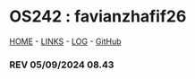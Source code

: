 # OS242 : favianzhafif26

[HOME](https://favianzhafif26.github.io/os242/) - [LINKS](https://favianzhafif26.github.io/os242/LINKS/) - [LOG](https://github.com/favianzhafif26/os242/blob/main/TXT/mylog.txt) - [GitHub](https://github.com/favianzhafif26/os242)


### REV 05/09/2024 08.43
